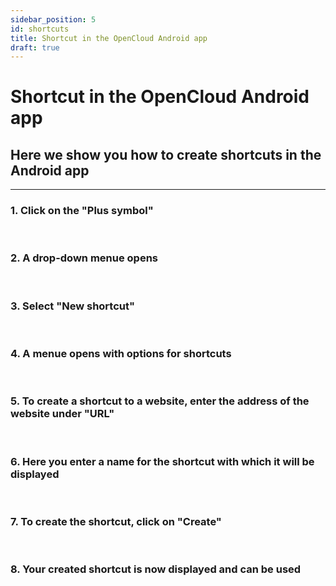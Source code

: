 ```yaml
---
sidebar_position: 5
id: shortcuts
title: Shortcut in the OpenCloud Android app
draft: true
---
```


# Shortcut in the OpenCloud Android app

## Here we show you how to create shortcuts in the Android app

---

### 1. Click on the "Plus symbol"

<!-- <img src={require("./img/shortcuts/plus-button.png").default} alt="Plus button" width="300"/> -->
<br/>

### 2. A drop-down menue opens

<!-- <img src={require("./img/shortcuts/plus-menue.png").default} alt="Plus menue" width="300"/> -->
<br/>

### 3. Select "New shortcut"

<!-- <img src={require("./img/shortcuts/new-shortcut.png").default} alt="New shortcut" width="300"/> -->
<br/>

### 4. A menue opens with options for shortcuts

<!-- <img src={require("./img/shortcuts/shortcut-menue.png").default} alt="Shortcut menue" width="300"/> -->
<br/>

### 5. To create a shortcut to a website, enter the address of the website under "URL"

<!-- <img src={require("./img/shortcuts/url.png").default} alt="URL" width="300"/> -->
<br/>

### 6. Here you enter a name for the shortcut with which it will be displayed

<!-- <img src={require("./img/shortcuts/shortcut-name.png").default} alt="Name of the shortcut" width="300"/> -->
<br/>

### 7. To create the shortcut, click on "Create"

<!-- <img src={require("./img/shortcuts/create-button.png").default} alt="Create button" width="300"/> -->
<br/>

### 8. Your created shortcut is now displayed and can be used

<!-- <img src={require("./img/shortcuts/created-shortcut.png").default} alt="Shortcut" width="300"/> -->
<br/>
